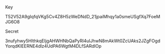 Key

T52V52A9gIqfqVKg5Cv4Z8H5zWeDNdD_21jpaiMhqy1a0smeUSgfXq7FoeMJG6O8

Secret

3nufyhwy5HlthkqEIjgAHWHNbQaPyRl4uIJhwN8mAkWt0ZcUAks2JZgFOgdYorqdKlEERNE4dlz4UdPA6WgtM4DLfSARdlOp
